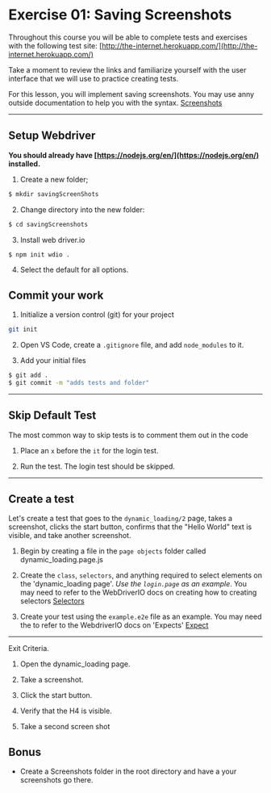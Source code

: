 # Exercise 01: Saving Screenshots

Throughout this course you will be able to complete tests and exercises with the following test site: [http://the-internet.herokuapp.com/](http://the-internet.herokuapp.com/)

Take a moment to review the links and familiarize yourself with the user interface that we will use to practice creating tests.

For this lesson, you will implement saving screenshots. You may use anny outside documentation to help you with the syntax. [Screenshots](https://webdriver.io/docs/api/browser/saveScreenshot/)



---


## Setup Webdriver

**You should already have [https://nodejs.org/en/](https://nodejs.org/en/) installed.**

1. Create a new folder;

```sh
$ mkdir savingScreenShots
```

2. Change directory into the new folder:

```sh
$ cd savingScreenshots
```

3. Install web driver.io

```sh
$ npm init wdio .
```

4. Select the default for all options.

## Commit your work

1. Initialize a version control (git) for your project

```sh
git init
```

2. Open VS Code, create a `.gitignore` file, and add `node_modules` to it.

3. Add your initial files

```sh
$ git add .
$ git commit -m "adds tests and folder"
```

---


## Skip Default Test

The most common way to skip tests is to comment them out in the code

1. Place an `x` before the `it` for the login test.

2. Run the test. The login test should be skipped.

---

## Create a test

Let's create a test that goes to the `dynamic_loading/2` page, takes a screenshot, clicks the start button, confirms that the "Hello World" text is visible, and take another screenshot.

1. Begin by creating a file in the `page objects` folder called dynamic_loading.page.js


2. Create the `class`, `selectors`, and anything required to select elements on the 'dynamic_loading page'. *Use the `login.page` as an example*. You may need to refer to the WebDriverIO docs on creating how to creating selectors [Selectors](https://webdriver.io/docs/selectors/)


3. Create your test using the `example.e2e` file as an example. You may need the to refer to the WebdriverIO docs on 'Expects' [Expect](https://webdriver.io/docs/api/expect-webdriverio/#tohavetextcontaining)


---

Exit Criteria.

1. Open the dynamic_loading page.

2. Take a screenshot. 

3. Click the start button.

4. Verify that the H4 is visible.

5. Take a second screen shot



## Bonus

* Create a Screenshots folder in the root directory and have a your screenshots go there.
